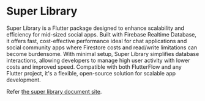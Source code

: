 # Super Library

Super Library is a Flutter package designed to enhance scalability and efficiency for mid-sized social apps. Built with Firebase Realtime Database, it offers fast, cost-effective performance ideal for chat applications and social community apps where Firestore costs and read/write limitations can become burdensome. With minimal setup, Super Library simplifies database interactions, allowing developers to manage high user activity with lower costs and improved speed. Compatible with both FlutterFlow and any Flutter project, it's a flexible, open-source solution for scalable app development.

Refer [the super library document site](https://thruthesky.github.io/super_library/).



